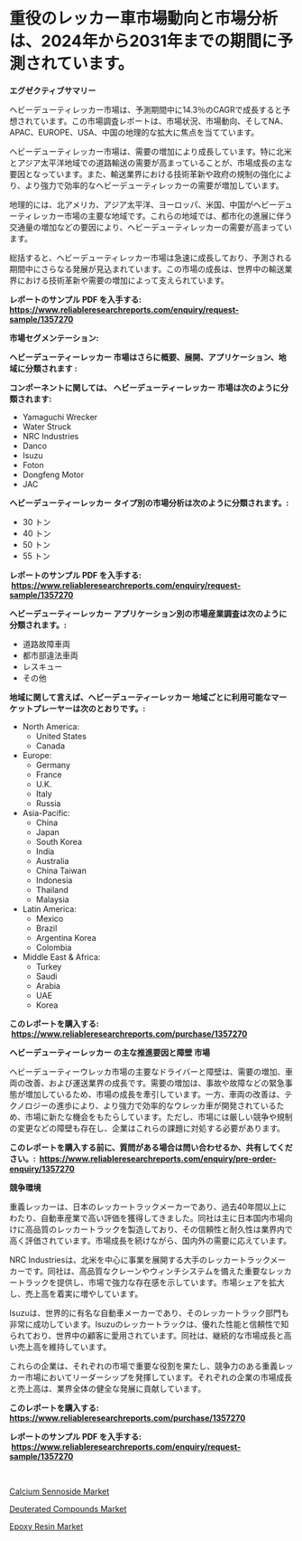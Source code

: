 <p><h1>重役のレッカー車市場動向と市場分析は、2024年から2031年までの期間に予測されています。</h1></p><p><strong>エグゼクティブサマリー</strong></p>
<p><p>ヘビーデューティレッカー市場は、予測期間中に14.3％のCAGRで成長すると予想されています。この市場調査レポートは、市場状況、市場動向、そしてNA、APAC、EUROPE、USA、中国の地理的な拡大に焦点を当てています。</p><p>ヘビーデューティレッカー市場は、需要の増加により成長しています。特に北米とアジア太平洋地域での道路輸送の需要が高まっていることが、市場成長の主な要因となっています。また、輸送業界における技術革新や政府の規制の強化により、より強力で効率的なヘビーデューティレッカーの需要が増加しています。</p><p>地理的には、北アメリカ、アジア太平洋、ヨーロッパ、米国、中国がヘビーデューティレッカー市場の主要な地域です。これらの地域では、都市化の進展に伴う交通量の増加などの要因により、ヘビーデューティレッカーの需要が高まっています。</p><p>総括すると、ヘビーデューティレッカー市場は急速に成長しており、予測される期間中にさらなる発展が見込まれています。この市場の成長は、世界中の輸送業界における技術革新や需要の増加によって支えられています。</p></p>
<p><strong>レポートのサンプル PDF を入手する: <a href="https://www.reliableresearchreports.com/enquiry/request-sample/1357270">https://www.reliableresearchreports.com/enquiry/request-sample/1357270</a></strong></p>
<p><strong>市場セグメンテーション:</strong></p>
<p><strong> ヘビーデューティーレッカー 市場はさらに概要、展開、アプリケーション、地域に分類されます :</strong></p>
<p><strong>コンポーネントに関しては、 ヘビーデューティーレッカー 市場は次のように分類されます: &nbsp;</strong></p>
<p><ul><li>Yamaguchi Wrecker</li><li>Water Struck</li><li>NRC Industries</li><li>Danco</li><li>Isuzu</li><li>Foton</li><li>Dongfeng Motor</li><li>JAC</li></ul></p>
<p><strong> ヘビーデューティーレッカー タイプ別の市場分析は次のように分類されます。:</strong></p>
<p><ul><li>30 トン</li><li>40 トン</li><li>50 トン</li><li>55 トン</li></ul></p>
<p><strong>レポートのサンプル PDF を入手する: &nbsp;<a href="https://www.reliableresearchreports.com/enquiry/request-sample/1357270">https://www.reliableresearchreports.com/enquiry/request-sample/1357270</a></strong></p>
<p><strong> ヘビーデューティーレッカー アプリケーション別の市場産業調査は次のように分類されます。:</strong></p>
<p><ul><li>道路故障車両</li><li>都市部違法車両</li><li>レスキュー</li><li>その他</li></ul></p>
<p><strong>地域に関して言えば、ヘビーデューティーレッカー 地域ごとに利用可能なマーケットプレーヤーは次のとおりです。:</strong></p>
<p><ul>
    <li>
        North America:
        <ul>
            <li>United States</li>
            <li>Canada</li>
        </ul>
    </li>
    <li>
        Europe:
        <ul>
            <li>Germany</li>
            <li>France</li>
            <li>U.K.</li>
            <li>Italy</li>
            <li>Russia</li>
        </ul>
    </li>
    <li>
        Asia-Pacific:
        <ul>
            <li>China</li>
            <li>Japan</li>
            <li>South Korea</li>
            <li>India</li>
            <li>Australia</li>
            <li>China Taiwan</li>
            <li>Indonesia</li>
            <li>Thailand</li>
            <li>Malaysia</li>
        </ul>
    </li>
    <li>
        Latin America:
        <ul>
            <li>Mexico</li>
            <li>Brazil</li>
            <li>Argentina Korea</li>
            <li>Colombia</li>
        </ul>
    </li>
    <li>
        Middle East & Africa:
        <ul>
            <li>Turkey</li>
            <li>Saudi</li>
            <li>Arabia</li>
            <li>UAE</li>
            <li>Korea</li>
        </ul>
    </li>
    </ul></p>
<p><strong>このレポートを購入する: &nbsp;<a href="https://www.reliableresearchreports.com/purchase/1357270">https://www.reliableresearchreports.com/purchase/1357270</a></strong></p>
<p><strong>ヘビーデューティーレッカー の主な推進要因と障壁 市場</strong></p>
<p><p>ヘビーデューティーウレッカ市場の主要なドライバーと障壁は、需要の増加、車両の改善、および運送業界の成長です。需要の増加は、事故や故障などの緊急事態が増加しているため、市場の成長を牽引しています。一方、車両の改善は、テクノロジーの進歩により、より強力で効率的なウレッカ車が開発されているため、市場に新たな機会をもたらしています。ただし、市場には厳しい競争や規制の変更などの障壁も存在し、企業はこれらの課題に対処する必要があります。</p></p>
<p><strong>このレポートを購入する前に、質問がある場合は問い合わせるか、共有してください。:&nbsp; <a href="https://www.reliableresearchreports.com/enquiry/pre-order-enquiry/1357270">https://www.reliableresearchreports.com/enquiry/pre-order-enquiry/1357270</a></strong></p>
<p><strong>競争環境</strong></p>
<p><p>重義レッカーは、日本のレッカートラックメーカーであり、過去40年間以上にわたり、自動車産業で高い評価を獲得してきました。同社は主に日本国内市場向けに高品質のレッカートラックを製造しており、その信頼性と耐久性は業界内で高く評価されています。市場成長を続けながら、国内外の需要に応えています。</p><p>NRC Industriesは、北米を中心に事業を展開する大手のレッカートラックメーカーです。同社は、高品質なクレーンやウィンチシステムを備えた重要なレッカートラックを提供し、市場で強力な存在感を示しています。市場シェアを拡大し、売上高を着実に増やしています。</p><p>Isuzuは、世界的に有名な自動車メーカーであり、そのレッカートラック部門も非常に成功しています。Isuzuのレッカートラックは、優れた性能と信頼性で知られており、世界中の顧客に愛用されています。同社は、継続的な市場成長と高い売上高を維持しています。</p><p>これらの企業は、それぞれの市場で重要な役割を果たし、競争力のある重義レッカー市場においてリーダーシップを発揮しています。それぞれの企業の市場成長と売上高は、業界全体の健全な発展に貢献しています。</p></p>
<p><strong>このレポートを購入する: &nbsp; <a href="https://www.reliableresearchreports.com/purchase/1357270">https://www.reliableresearchreports.com/purchase/1357270</a></strong></p>
<p><strong>レポートのサンプル PDF を入手する: &nbsp;<a href="https://www.reliableresearchreports.com/enquiry/request-sample/1357270">https://www.reliableresearchreports.com/enquiry/request-sample/1357270</a></strong><strong></strong></p>
<p>&nbsp;</p>
<p><p><a href="https://summer-dogwood-3e9.notion.site/Calcium-Sennoside-Market-Research-Report-Unlocks-Analysis-on-the-Market-Financial-Status-Market-Siz-8a2da19e75d541e6a480e420ee85ea04">Calcium Sennoside Market</a></p><p><a href="https://github.com/Sherrillcrooksxa8i18ucf2m/Market-Research-Report-List-1/blob/main/deuterated-compounds-market.md">Deuterated Compounds Market</a></p><p><a href="https://github.com/derrinmiltonellis35gcl/Market-Research-Report-List-1/blob/main/epoxy-resin-market.md">Epoxy Resin Market</a></p></p>